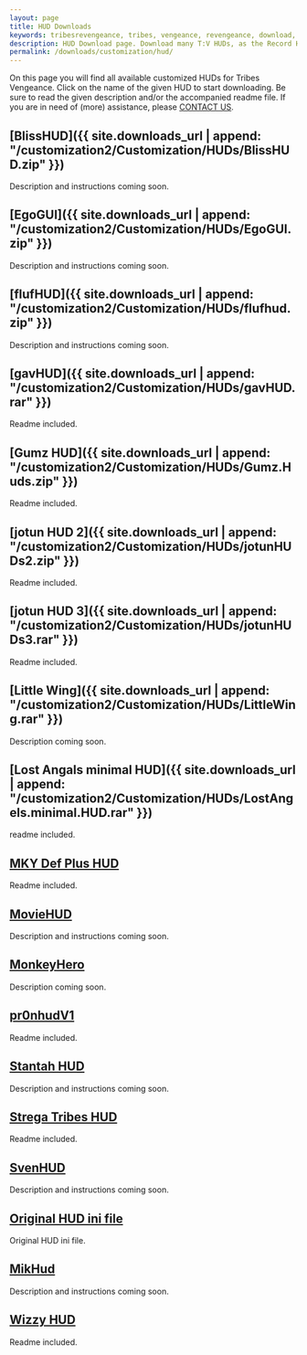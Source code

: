 ```yaml
---
layout: page
title: HUD Downloads
keywords: tribesrevengeance, tribes, vengeance, revengeance, download, hud, heads, up, display, GUI, interfce, user, record
description: HUD Download page. Download many T:V HUDs, as the Record HUD, Defauld+ HUD and much more!
permalink: /downloads/customization/hud/
---
```


On this page you will find all available customized HUDs for Tribes Vengeance. Click on the name of the given HUD to start downloading. Be sure to read the given description and/or the accompanied readme file. If you are in need of (more) assistance, please [CONTACT US](/contact).


## [BlissHUD]({{ site.downloads_url | append: "/customization2/Customization/HUDs/BlissHUD.zip" }})

Description and instructions coming soon.

  
  

## [EgoGUI]({{ site.downloads_url | append: "/customization2/Customization/HUDs/EgoGUI.zip" }})

Description and instructions coming soon.

  
  

## [flufHUD]({{ site.downloads_url | append: "/customization2/Customization/HUDs/flufhud.zip" }})

Description and instructions coming soon.

  
  

## [gavHUD]({{ site.downloads_url | append: "/customization2/Customization/HUDs/gavHUD.rar" }})

Readme included.

  
  

## [Gumz HUD]({{ site.downloads_url | append: "/customization2/Customization/HUDs/Gumz.Huds.zip" }})

Readme included.

  
  

## [jotun HUD 2]({{ site.downloads_url | append: "/customization2/Customization/HUDs/jotunHUDs2.zip" }})

Readme included.

  
  

## [jotun HUD 3]({{ site.downloads_url | append: "/customization2/Customization/HUDs/jotunHUDs3.rar" }})

Readme included.

  
  

## [Little Wing]({{ site.downloads_url | append: "/customization2/Customization/HUDs/LittleWing.rar" }})

Description coming soon.

  
  

## [Lost Angals minimal HUD]({{ site.downloads_url | append: "/customization2/Customization/HUDs/LostAngels.minimal.HUD.rar" }})

readme included.

  
  

## [MKY Def Plus HUD](hud/MKY_DefPlusHUD_1.zip)

Readme included.

  
  

## [MovieHUD](hud/MovieTribesHud.rar)

Description and instructions coming soon.

  
  

## [MonkeyHero](hud/MonkeyHero.rar)

Description coming soon.

  
  

## [pr0nhudV1](hud/pr0nhudV1.zip)

Readme included.

  
  

## [Stantah HUD](hud/SantahHud.rar)

Description and instructions coming soon.

  
  

## [Strega Tribes HUD](hud/stregatribeshud04-1024.zip)

Readme included.

  
  

## [SvenHUD](hud/SvenHUD.rar)

Description and instructions coming soon.

  
  

## [Original HUD ini file](hud/TribesHUD.iniOriginal.rar)

Original HUD ini file.

  
  

## [MikHud](hud/TV-MikHud.rar)

Description and instructions coming soon.

  
  

## [Wizzy HUD](hud/Wizzyshud.exe)

Readme included.
